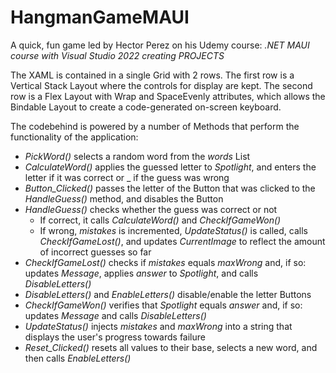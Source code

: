 # **HangmanGameMAUI**

A quick, fun game led by Hector Perez on his Udemy course: *.NET MAUI course with Visual Studio 2022 creating PROJECTS*

The XAML is contained in a single Grid with 2 rows. The first row is a Vertical Stack Layout where the controls for display are kept. The second row is a Flex Layout with Wrap and SpaceEvenly attributes, which allows the Bindable Layout to create a code-generated on-screen keyboard.

The codebehind is powered by a number of Methods that perform the functionality of the application:
- *PickWord()* selects a random word from the *words* List
- *CalculateWord()* applies the guessed letter to *Spotlight*, and enters the letter if it was correct or _ if the guess was wrong
- *Button_Clicked()* passes the letter of the Button that was clicked to the *HandleGuess()* method, and disables the Button
- *HandleGuess()* checks whether the guess was correct or not
  - If correct, it calls *CalculateWord()* and *CheckIfGameWon()*
  - If wrong, *mistakes* is incremented, *UpdateStatus()* is called, calls *CheckIfGameLost()*, and updates *CurrentImage* to reflect the amount of incorrect guesses so far
- *CheckIfGameLost()* checks if *mistakes* equals *maxWrong* and, if so: updates *Message*, applies *answer* to *Spotlight*, and calls *DisableLetters()*
- *DisableLetters()* and *EnableLetters()* disable/enable the letter Buttons
- *CheckIfGameWon()* verifies that *Spotlight* equals *answer* and, if so: updates *Message* and calls *DisableLetters()*
- *UpdateStatus()* injects *mistakes* and *maxWrong* into a string that displays the user's progress towards failure
- *Reset_Clicked()* resets all values to their base, selects a new word, and then calls *EnableLetters()*
  

